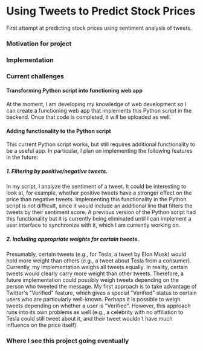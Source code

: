 # Using Tweets to Predict Stock Prices

First attempt at predicting stock prices using sentiment analysis of tweets. 

### Motivation for project

### Implementation

### Current challenges

#### Transforming Python script into functioning web app

At the moment, I am developing my knowledge of web development so I can create a functioning web app that implements this Python script in the backend. Once that code is completed, it will be uploaded as well. 

#### Adding functionality to the Python script
This current Python script works, but still requires additional functionality to be a useful app. In particular, I plan on implementing the following features in the future:

##### 1. Filtering by positive/negative tweets. 

In my script, I analyze the sentiment of a tweet. It could be interesting to look at, for example, whether positive tweets have a stronger effect on the price than negative tweets. Implementing this functionality in the Python script is not difficult, since it would include an additional line that filters the tweets by their sentiment score. A previous version of the Python script had this functionality but it is currently being eliminated until I can implement a user interface to synchronize with it, which I am currently working on. 

##### 2. Including appropriate weights for certain tweets. 

Presumably, certain tweets (e.g., for Tesla, a tweet by Elon Musk) would hold more weight than others (e.g., a tweet about Tesla from a consumer). Currently, my implementation weighs all tweets equally. In reality, certain tweets would clearly carry more weight than other tweets. Therefore, a future implementation could possibly weigh tweets depending on the person who tweeted the message. My first approach is to take advantage of Twitter's "Verified" feature, which gives a special "Verified" status to certain users who are particularly well-known. Perhaps it is possible to weigh tweets depending on whether a user is "Verified". However, this approach runs into its own problems as well (e.g., a celebrity with no affiliation to Tesla could still tweet about it, and their tweet wouldn't have much influence on the price itself). 

### Where I see this project going eventually

